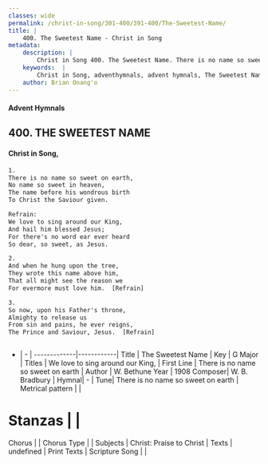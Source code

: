 ```yaml
---
classes: wide
permalink: /christ-in-song/301-400/391-400/The-Sweetest-Name/
title: |
    400. The Sweetest Name - Christ in Song
metadata:
    description: |
        Christ in Song 400. The Sweetest Name. There is no name so sweet on earth, No name so sweet in heaven, The name before his wondrous birth To Christ the Saviour given. 
    keywords:  |
        Christ in Song, adventhymnals, advent hymnals, The Sweetest Name, There is no name so sweet on earth. We love to sing around our King,
    author: Brian Onang'o
---
```


#### Advent Hymnals
## 400. THE SWEETEST NAME
####  Christ in Song,

```txt
1.
There is no name so sweet on earth,
No name so sweet in heaven,
The name before his wondrous birth
To Christ the Saviour given.

Refrain:
We love to sing around our King,
And hail him blessed Jesus;
For there's no word ear ever heard
So dear, so sweet, as Jesus.

2.
And when he hung upon the tree,
They wrote this name above him,
That all might see the reason we
For evermore must love him.  [Refrain]

3.
So now, upon his Father's throne,
Almighty to release us
From sin and pains, he ever reigns,
The Prince and Saviour, Jesus.  [Refrain]



```

- |   -  |
-------------|------------|
Title | The Sweetest Name |
Key | G Major |
Titles | We love to sing around our King, |
First Line | There is no name so sweet on earth |
Author | W. Bethune
Year | 1908
Composer| W. B. Bradbury |
Hymnal|  - |
Tune| There is no name so sweet on earth |
Metrical pattern | |
# Stanzas |  |
Chorus |  |
Chorus Type |  |
Subjects | Christ: Praise to Christ |
Texts | undefined |
Print Texts | 
Scripture Song |  |
    
